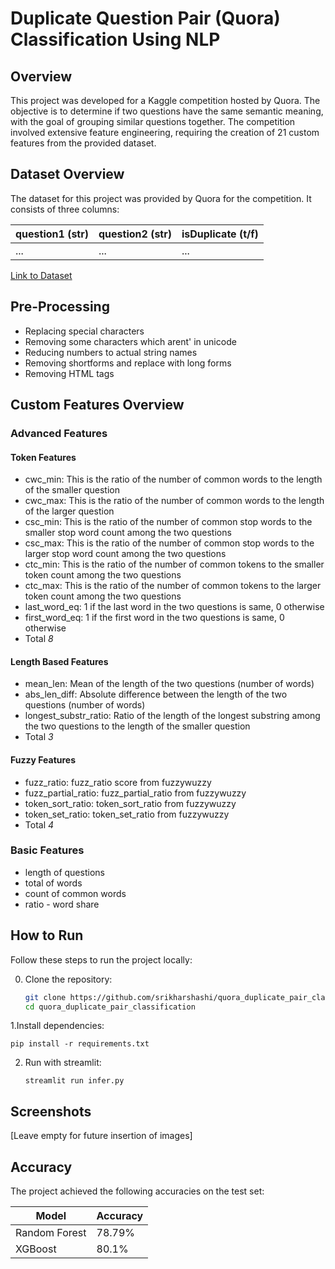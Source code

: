 # Duplicate Question Pair (Quora) Classification Using NLP

## Overview

This project was developed for a Kaggle competition hosted by Quora. The objective is to determine if two questions have the same semantic meaning, with the goal of grouping similar questions together. The competition involved extensive feature engineering, requiring the creation of 21 custom features from the provided dataset.

## Dataset Overview

The dataset for this project was provided by Quora for the competition. It consists of three columns:

| question1 (str) | question2 (str) | isDuplicate (t/f) |
|-----------------|-----------------|-------------------|
| ...             | ...             | ...               |

[Link to Dataset](https://www.kaggle.com/competitions/quora-question-pairs/data)


## Pre-Processing 

- Replacing special characters
- Removing some characters which arent' in unicode
- Reducing numbers to actual string names
- Removing shortforms and replace with long forms
- Removing HTML tags

## Custom Features Overview

### Advanced Features

#### Token Features

- cwc_min: This is the ratio of the number of common words to the length of the smaller question
- cwc_max: This is the ratio of the number of common words to the length of the larger question
- csc_min: This is the ratio of the number of common stop words to the smaller stop word count among the two questions
- csc_max: This is the ratio of the number of common stop words to the larger stop word count among the two questions
- ctc_min: This is the ratio of the number of common tokens to the smaller token count among the two questions
- ctc_max: This is the ratio of the number of common tokens to the larger token count among the two questions
- last_word_eq: 1 if the last word in the two questions is same, 0 otherwise
- first_word_eq: 1 if the first word in the two questions is same, 0 otherwise
- Total *8*

#### Length Based Features

- mean_len: Mean of the length of the two questions (number of words)
- abs_len_diff: Absolute difference between the length of the two questions (number of words)
- longest_substr_ratio: Ratio of the length of the longest substring among the two questions to the length of the smaller question
- Total *3*

#### Fuzzy Features

- fuzz_ratio: fuzz_ratio score from fuzzywuzzy
- fuzz_partial_ratio: fuzz_partial_ratio from fuzzywuzzy
- token_sort_ratio: token_sort_ratio from fuzzywuzzy
- token_set_ratio: token_set_ratio from fuzzywuzzy 
- Total *4*

### Basic Features

- length of questions
- total of words
- count of common words
- ratio - word share



## How to Run

Follow these steps to run the project locally:

0. Clone the repository:
   ```bash
   git clone https://github.com/srikharshashi/quora_duplicate_pair_classification
   cd quora_duplicate_pair_classification
   ```

1.Install dependencies:

    pip install -r requirements.txt

2. Run with streamlit:

    ` streamlit run infer.py `


## Screenshots
[Leave empty for future insertion of images]

## Accuracy

The project achieved the following accuracies on the test set:

| Model          | Accuracy       |
|----------------|----------------|
| Random Forest  | 78.79%         |
| XGBoost        | 80.1%          |



